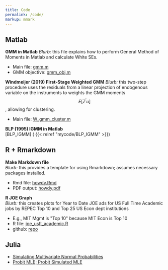 ```yaml
---
title: Code
permalink: /code/
markup: mmark
---
```


## Matlab
**GMM in Matlab**
*Blurb:* this file explains how to perform General Method of Moments in Matlab and calculate White SEs.
  - Main file: [gmm.m](/files/code/matlab/gmm.m)
  - GMM objective: [gmm_obj.m](/files/code/matlab/gmm_obj.m)

**Windmeijer (2019) First-Stage Weighted GMM**
*Blurb:* this two-step procedure uses the residuals from a linear projection of endogenous variable on the instruments to weights the GMM moments $$ E[Z^{\prime} u] $$, allowing for clustering.
  - Main file: [W_gmm_cluster.m](/files/code/matlab/W_gmm_cluster.m)

**BLP (1995) IGMM in Matlab**  
[BLP_IGMM] ( {{< relref "mycode/BLP_IGMM" >}})

## R + Rmarkdown  
**Make Markdown file**  
*Blurb:* this provides a template for using Rmarkdown; assumes necessary packages installed.
  - Rmd file: [howdy.Rmd](/files/code/r/markdown/howdy.Rmd)
  - PDF output: [howdy.pdf](/files/code/r/markdown/howdy.pdf)

**R JOE Graph**  
*Blurb:* this creates plots for Year to Date JOE ads for US Full Time Academic jobs by REPEC Top 10 and Top 25 US Econ dept institutions
  - E.g., MIT Mgmt is "Top 10" because MIT Econ is Top 10
  - R file: [joe_usft_academic.R](/files/code/r/joe_usft_academic.R)
  - github: [repo](https://github.com/clukewatson/joe_usft_academic)

## Julia  
- [Simulating Multivariate Normal Probabilities](https://nbviewer.jupyter.org/github/clukewatson/juptyernotebooks/blob/master/ec821b_hw3_pt1.ipynb)
- [Probit MLE; Probit Simulated MLE](https://nbviewer.jupyter.org/github/clukewatson/juptyernotebooks/blob/master/ec821b_hw3_pt2.ipynb)
